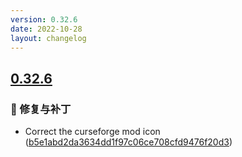 ```yaml
---
version: 0.32.6
date: 2022-10-28
layout: changelog
---
```

## [0.32.6](#0.32.6)
### 🐛 修复与补丁

- Correct the curseforge mod icon ([b5e1abd2da3634dd1f97c06ce708cfd9476f20d3](https://github.com/Voxelum/x-minecraft-launcher/commit/b5e1abd2da3634dd1f97c06ce708cfd9476f20d3))